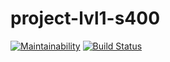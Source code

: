 # project-lvl1-s400
[![Maintainability](https://api.codeclimate.com/v1/badges/f9e9856f0bced7af6e77/maintainability)](https://codeclimate.com/github/NikiforovJacob/project-lvl1-s400/maintainability)
[![Build Status](https://travis-ci.org/NikiforovJacob/project-lvl1-s400.svg?branch=master)](https://travis-ci.org/NikiforovJacob/project-lvl1-s400)